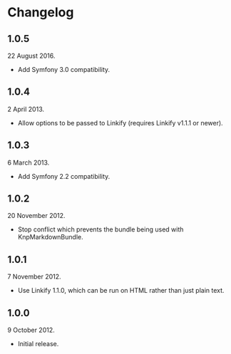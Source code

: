 Changelog
=========

1.0.5
-----

22 August 2016.

* Add Symfony 3.0 compatibility.

1.0.4
-----

2 April 2013.

* Allow options to be passed to Linkify (requires Linkify v1.1.1 or newer).

1.0.3
-----

6 March 2013.

* Add Symfony 2.2 compatibility.

1.0.2
-----

20 November 2012.

* Stop conflict which prevents the bundle being used with KnpMarkdownBundle.

1.0.1
-----

7 November 2012.

* Use Linkify 1.1.0, which can be run on HTML rather than just plain text.

1.0.0
-----

9 October 2012.

* Initial release.
